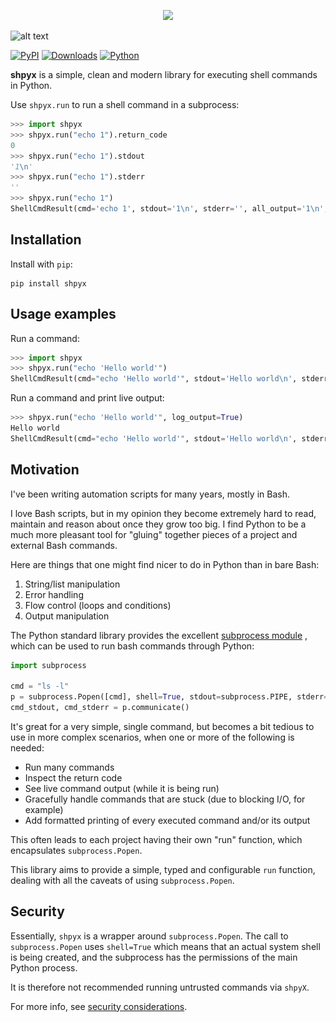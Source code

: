<p align="center">
  <img src="![alt text](https://github.com/Apakottur/shpyx/blob/main/shpyx.png?raw=true)" />
</p>

![alt text](https://github.com/[username]/[reponame]/blob/[branch]/image.jpg?raw=true)

[![PyPI](https://img.shields.io/pypi/v/shpyx?logo=pypi&logoColor=white&style=for-the-badge)](https://pypi.org/project/shpyx/)
[![Downloads](https://img.shields.io/pypi/dm/shpyx?logo=pypi&logoColor=white&style=for-the-badge)](https://pypi.org/project/shpyx/)
[![Python](https://img.shields.io/pypi/pyversions/shpyx?logo=pypi&logoColor=white&style=for-the-badge)](https://pypi.org/project/shpyx/)

**shpyx** is a simple, clean and modern library for executing shell commands in Python.

Use `shpyx.run` to run a shell command in a subprocess:

```python
>>> import shpyx
>>> shpyx.run("echo 1").return_code
0
>>> shpyx.run("echo 1").stdout
'1\n'
>>> shpyx.run("echo 1").stderr
''
>>> shpyx.run("echo 1")
ShellCmdResult(cmd='echo 1', stdout='1\n', stderr='', all_output='1\n', return_code=0)
```

## Installation

Install with `pip`:

```shell
pip install shpyx
```

## Usage examples

Run a command:

```python
>>> import shpyx
>>> shpyx.run("echo 'Hello world'")
ShellCmdResult(cmd="echo 'Hello world'", stdout='Hello world\n', stderr='', all_output='Hello world\n', return_code=0)
```

Run a command and print live output:

```python
>>> shpyx.run("echo 'Hello world'", log_output=True)
Hello world
ShellCmdResult(cmd="echo 'Hello world'", stdout='Hello world\n', stderr='', all_output='Hello world\n', return_code=0)
```

## Motivation

I've been writing automation scripts for many years, mostly in Bash.

I love Bash scripts, but in my opinion they become extremely hard to read, maintain and reason about once they grow
too big. I find Python to be a much more pleasant tool for "gluing" together pieces of a project and external Bash
commands.

Here are things that one might find nicer to do in Python than in bare Bash:

1. String/list manipulation
2. Error handling
3. Flow control (loops and conditions)
4. Output manipulation

The Python standard library provides the excellent [subprocess module](https://docs.python.org/3/library/subprocess.html)
, which can be used to run bash commands through Python:

```python
import subprocess

cmd = "ls -l"
p = subprocess.Popen([cmd], shell=True, stdout=subprocess.PIPE, stderr=subprocess.PIPE)
cmd_stdout, cmd_stderr = p.communicate()
```

It's great for a very simple, single command, but becomes a bit tedious to use in more complex scenarios, when
one or more of the following is needed:

- Run many commands
- Inspect the return code
- See live command output (while it is being run)
- Gracefully handle commands that are stuck (due to blocking I/O, for example)
- Add formatted printing of every executed command and/or its output

This often leads to each project having their own "run" function, which encapsulates `subprocess.Popen`.

This library aims to provide a simple, typed and configurable `run` function, dealing with all the caveats of using
`subprocess.Popen`.

## Security

Essentially, `shpyx` is a wrapper around `subprocess.Popen`.
The call to `subprocess.Popen` uses `shell=True` which means that an actual system shell is being
created, and the subprocess has the permissions of the main Python process.

It is therefore not recommended running untrusted commands via `shpyX`.

For more info, see [security considerations](https://docs.python.org/3/library/subprocess.html#security-considerations).
